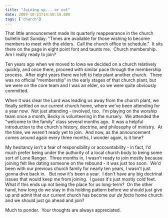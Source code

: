 ```yaml
---
title: "Joining up... or not"
date: 2009-10-21T14:58:19.000
tags: ['church']
---
```


That little announcement made its quarterly reappearance in the church bulletin last Sunday: "Times are available for those wishing to become members to meet with the elders.  Call the church office to schedule."  It sits there on the page in eight point font and taunts me.  Church membership.  Am I really ready to join?

Ten years ago when we moved to Iowa we decided on a church relatively quickly, and once there, proceed with similar pace through the membership process.  After eight years there we left to help plant another church.  There was no official "membership" in the early stages of that church plant, but we were on the core team and I was an elder, so we were quite obviously committed. 

When it was clear the Lord was leading us away from the church plant, we finally settled on our current church home, where we've been attending for a year now.  Not just attending - involved, too.  I'm playing on the worship team once a month, Becky is volunteering in the nursery.  We attended the "welcome to the family" class several months ago.  It was a helpful introduction to the church's history, doctrine, and philosophy of ministry.  At the time, we weren't ready yet to join.  And now, as the announcement comes around again every three months, I wonder again, is it time?

My hesitancy isn't a fear of responsibility or accountability - in fact, I'd much prefer being under the authority of a local church body to being some sort of Lone Ranger.  Three months in, I wasn't ready to join mostly because joining felt like dating someone on the rebound - it was just too soon.  We'd been with our previous church family for nearly ten years, I wasn't just gonna dive back in.   But now it's been a year.  I don't have any big doctrinal issues that would keep me from joining.  I guess it's just mostly cold feet.  What if this ends up not being the place for us long-term?  On the other hand, how long do we stay in this holding pattern before we should just give up and admit that our current church has become our _de facto_ home church and we should just go ahead and join?

Much to ponder.  Your thoughts are always appreciated.
